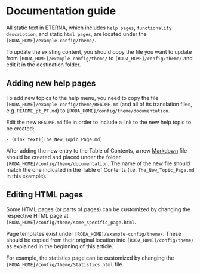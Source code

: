 # Documentation guide

All static text in ETERNA, which includes `help pages`, `functionality description`, and static `html pages`, are located under the `[RODA_HOME]/example-config/theme/`.

To update the existing content, you should copy the file you want to update from `[RODA_HOME]/example-config/theme/` to `[RODA_HOME]/config/theme/` and edit it in the destination folder.

## Adding new help pages

To add new topics to the help menu, you need to copy the file `[RODA_HOME]/example-config/theme/README.md` (and all of its translation files, e.g. `README_pt_PT.md`) to `[RODA_HOME]/config/theme/documentation`.

Edit the new `README.md` file in order to include a link to the new help topic to be created:

```
- (Link text)[The_New_Topic_Page.md]
```

After adding the new entry to the Table of Contents, a new [Markdown](https://guides.github.com/features/mastering-markdown/) file should be created and placed under the folder `[RODA_HOME]/config/theme/documentation`. The name of the new file should match the one indicated in the Table of Contents (i.e. `The_New_Topic_Page.md` in this example).

## Editing HTML pages

Some HTML pages (or parts of pages) can be customized by changing the respective HTML page at `[RODA_HOME]/config/theme/some_specific_page.html`. 

Page templates exist under `[RODA_HOME]/example-config/theme/`. These should be copied from their original location into `[RODA_HOME]/config/theme/` as explained in the beginning of this article.

For example, the statistics page can be customized by changing the `[RODA_HOME]/config/theme/Statistics.html` file.
